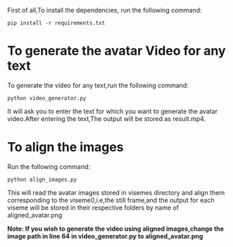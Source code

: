 First of all,To install the dependencies, run the following command:

```
pip install -r requirements.txt
```
# To generate the avatar Video for any text
To generate the video for any text,run the following command:
```
python video_generator.py
```
It will ask you to enter the text for which you want to generate the avatar video.After entering the text,The output will be stored as result.mp4.

# To align the images
Run the following command:
```
python align_images.py
```
This will read the avatar images stored in visemes directory and align them corresponding to the viseme0,i.e,the still frame,and the output for each viseme will be stored in their respective folders by name of aligned_avatar.png

**Note: If you wish to generate the video using aligned images,change the image path in line 64 in video_generator.py to aligned_avatar.png**